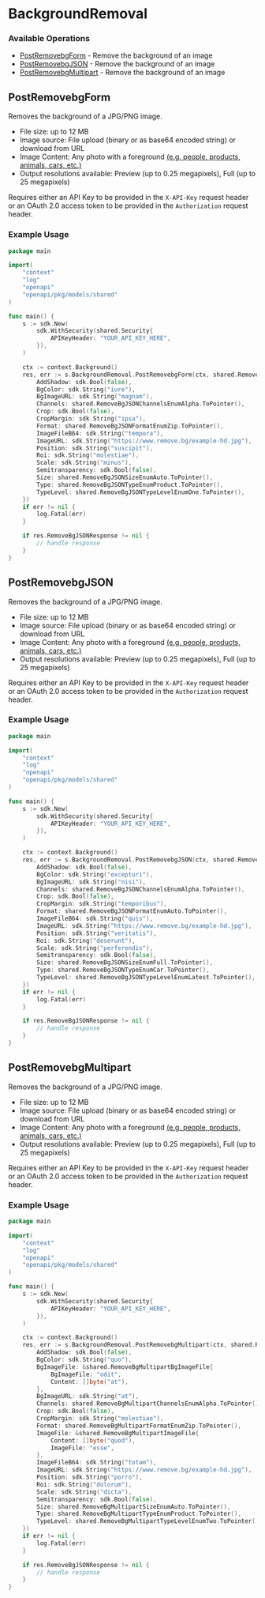 # BackgroundRemoval

### Available Operations

* [PostRemovebgForm](#postremovebgform) - Remove the background of an image
* [PostRemovebgJSON](#postremovebgjson) - Remove the background of an image
* [PostRemovebgMultipart](#postremovebgmultipart) - Remove the background of an image

## PostRemovebgForm

Removes the background of a JPG/PNG image.

* File size: up to 12 MB
* Image source: File upload (binary or as base64 encoded string) or download from URL
* Image Content: Any photo with a foreground [(e.g. people, products, animals, cars, etc.)](/supported-images)
* Output resolutions available: Preview (up to 0.25 megapixels), Full (up to 25 megapixels)

Requires either an API Key to be provided in the `X-API-Key` request header or an OAuth 2.0 access token to be provided in the `Authorization` request header.


### Example Usage

```go
package main

import(
	"context"
	"log"
	"openapi"
	"openapi/pkg/models/shared"
)

func main() {
    s := sdk.New(
        sdk.WithSecurity(shared.Security{
            APIKeyHeader: "YOUR_API_KEY_HERE",
        }),
    )

    ctx := context.Background()
    res, err := s.BackgroundRemoval.PostRemovebgForm(ctx, shared.RemoveBgJSON{
        AddShadow: sdk.Bool(false),
        BgColor: sdk.String("iure"),
        BgImageURL: sdk.String("magnam"),
        Channels: shared.RemoveBgJSONChannelsEnumAlpha.ToPointer(),
        Crop: sdk.Bool(false),
        CropMargin: sdk.String("ipsa"),
        Format: shared.RemoveBgJSONFormatEnumZip.ToPointer(),
        ImageFileB64: sdk.String("tempora"),
        ImageURL: sdk.String("https://www.remove.bg/example-hd.jpg"),
        Position: sdk.String("suscipit"),
        Roi: sdk.String("molestiae"),
        Scale: sdk.String("minus"),
        Semitransparency: sdk.Bool(false),
        Size: shared.RemoveBgJSONSizeEnumAuto.ToPointer(),
        Type: shared.RemoveBgJSONTypeEnumProduct.ToPointer(),
        TypeLevel: shared.RemoveBgJSONTypeLevelEnumOne.ToPointer(),
    })
    if err != nil {
        log.Fatal(err)
    }

    if res.RemoveBgJSONResponse != nil {
        // handle response
    }
}
```

## PostRemovebgJSON

Removes the background of a JPG/PNG image.

* File size: up to 12 MB
* Image source: File upload (binary or as base64 encoded string) or download from URL
* Image Content: Any photo with a foreground [(e.g. people, products, animals, cars, etc.)](/supported-images)
* Output resolutions available: Preview (up to 0.25 megapixels), Full (up to 25 megapixels)

Requires either an API Key to be provided in the `X-API-Key` request header or an OAuth 2.0 access token to be provided in the `Authorization` request header.


### Example Usage

```go
package main

import(
	"context"
	"log"
	"openapi"
	"openapi/pkg/models/shared"
)

func main() {
    s := sdk.New(
        sdk.WithSecurity(shared.Security{
            APIKeyHeader: "YOUR_API_KEY_HERE",
        }),
    )

    ctx := context.Background()
    res, err := s.BackgroundRemoval.PostRemovebgJSON(ctx, shared.RemoveBgJSON{
        AddShadow: sdk.Bool(false),
        BgColor: sdk.String("excepturi"),
        BgImageURL: sdk.String("nisi"),
        Channels: shared.RemoveBgJSONChannelsEnumAlpha.ToPointer(),
        Crop: sdk.Bool(false),
        CropMargin: sdk.String("temporibus"),
        Format: shared.RemoveBgJSONFormatEnumAuto.ToPointer(),
        ImageFileB64: sdk.String("quis"),
        ImageURL: sdk.String("https://www.remove.bg/example-hd.jpg"),
        Position: sdk.String("veritatis"),
        Roi: sdk.String("deserunt"),
        Scale: sdk.String("perferendis"),
        Semitransparency: sdk.Bool(false),
        Size: shared.RemoveBgJSONSizeEnumFull.ToPointer(),
        Type: shared.RemoveBgJSONTypeEnumCar.ToPointer(),
        TypeLevel: shared.RemoveBgJSONTypeLevelEnumLatest.ToPointer(),
    })
    if err != nil {
        log.Fatal(err)
    }

    if res.RemoveBgJSONResponse != nil {
        // handle response
    }
}
```

## PostRemovebgMultipart

Removes the background of a JPG/PNG image.

* File size: up to 12 MB
* Image source: File upload (binary or as base64 encoded string) or download from URL
* Image Content: Any photo with a foreground [(e.g. people, products, animals, cars, etc.)](/supported-images)
* Output resolutions available: Preview (up to 0.25 megapixels), Full (up to 25 megapixels)

Requires either an API Key to be provided in the `X-API-Key` request header or an OAuth 2.0 access token to be provided in the `Authorization` request header.


### Example Usage

```go
package main

import(
	"context"
	"log"
	"openapi"
	"openapi/pkg/models/shared"
)

func main() {
    s := sdk.New(
        sdk.WithSecurity(shared.Security{
            APIKeyHeader: "YOUR_API_KEY_HERE",
        }),
    )

    ctx := context.Background()
    res, err := s.BackgroundRemoval.PostRemovebgMultipart(ctx, shared.RemoveBgMultipart{
        AddShadow: sdk.Bool(false),
        BgColor: sdk.String("quo"),
        BgImageFile: &shared.RemoveBgMultipartBgImageFile{
            BgImageFile: "odit",
            Content: []byte("at"),
        },
        BgImageURL: sdk.String("at"),
        Channels: shared.RemoveBgMultipartChannelsEnumAlpha.ToPointer(),
        Crop: sdk.Bool(false),
        CropMargin: sdk.String("molestiae"),
        Format: shared.RemoveBgMultipartFormatEnumZip.ToPointer(),
        ImageFile: &shared.RemoveBgMultipartImageFile{
            Content: []byte("quod"),
            ImageFile: "esse",
        },
        ImageFileB64: sdk.String("totam"),
        ImageURL: sdk.String("https://www.remove.bg/example-hd.jpg"),
        Position: sdk.String("porro"),
        Roi: sdk.String("dolorum"),
        Scale: sdk.String("dicta"),
        Semitransparency: sdk.Bool(false),
        Size: shared.RemoveBgMultipartSizeEnumAuto.ToPointer(),
        Type: shared.RemoveBgMultipartTypeEnumProduct.ToPointer(),
        TypeLevel: shared.RemoveBgMultipartTypeLevelEnumTwo.ToPointer(),
    })
    if err != nil {
        log.Fatal(err)
    }

    if res.RemoveBgJSONResponse != nil {
        // handle response
    }
}
```
